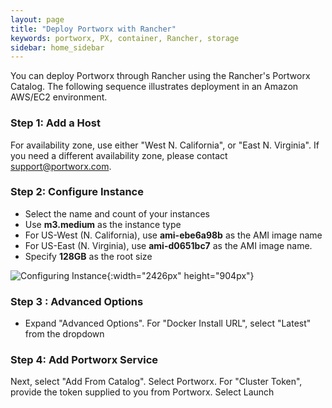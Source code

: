 ```yaml
---
layout: page
title: "Deploy Portworx with Rancher"
keywords: portworx, PX, container, Rancher, storage
sidebar: home_sidebar
---
```

You can deploy Portworx through Rancher using the Rancher's Portworx Catalog.
The following sequence illustrates deployment in an Amazon AWS/EC2 environment.

### Step 1: Add a Host
For availability zone, use either "West N. California", or "East N. Virginia".  If you need a different availability zone, please contact support@portworx.com.

### Step 2: Configure Instance

* Select the name and count of your instances
* Use **m3.medium** as the instance type
* For US-West (N. California), use **ami-ebe6a98b** as the AMI image name
* For US-East (N. Virginia), use **ami-d0651bc7** as the AMI image name.
* Specify **128GB** as the root size

![Configuring Instance](images/rancherpx.png "Depoloying Portworx with Rancher"){:width="2426px" height="904px"}

### Step 3 : Advanced Options

* Expand "Advanced Options".  For "Docker Install URL", select "Latest" from the dropdown

### Step 4:  Add Portworx Service

Next, select "Add From Catalog".  Select Portworx.
For "Cluster Token", provide the token supplied to you from Portworx.
Select Launch
